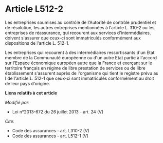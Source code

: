 # Article L512-2

Les entreprises soumises au contrôle de l'Autorité de contrôle prudentiel et de résolution, les autres entreprises
mentionnées à l'article L. 310-2 ou les entreprises de réassurance, qui recourent aux services d'intermédiaires, doivent
s'assurer que ceux-ci sont immatriculés conformément aux dispositions de l'article L. 512-1. 

Les entreprises qui recourent à des intermédiaires ressortissants d'un Etat membre de la Communauté européenne ou d'un autre
Etat partie à l'accord sur l'Espace économique européen autre que la France et exerçant sur le territoire français en régime
de libre prestation de services ou de libre établissement s'assurent auprès de l'organisme qui tient le registre prévu au I
de l'article L. 512-1 que ceux-ci sont immatriculés conformément au droit de leur pays d'origine.

**Liens relatifs à cet article**

_Modifié par_:

  - Loi n°2013-672 du 26 juillet 2013 - art. 24 (V)

_Cite_:

  - Code des assurances - art. L310-2 (V)
  - Code des assurances - art. L512-1 (V)
